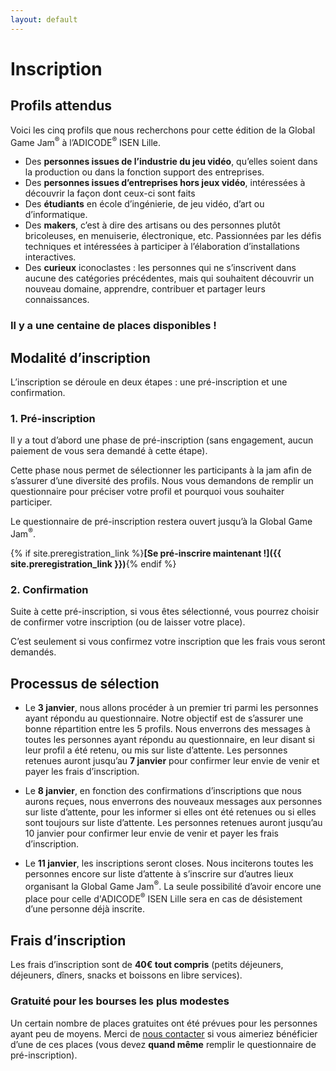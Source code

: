 ```yaml
---
layout: default
---
```


# Inscription

## Profils attendus

Voici les cinq profils que nous recherchons pour cette édition de la Global Game Jam<sup>&reg;</sup> à l’ADICODE<sup>&reg;</sup> ISEN Lille.

- Des **personnes issues de l’industrie du jeu vidéo**, qu’elles soient dans la production ou dans la fonction
  support des entreprises.
- Des **personnes issues d’entreprises hors jeux vidéo**, intéressées à découvrir la façon dont ceux-ci sont faits
- Des **étudiants** en école d’ingénierie, de jeu vidéo, d’art ou d’informatique. 
- Des **makers**, c’est à dire des artisans ou des personnes plutôt bricoleuses, en menuiserie, électronique, etc.
  Passionnées par les défis techniques et intéressées à participer à l’élaboration d’installations interactives. 
- Des **curieux** iconoclastes : les personnes qui ne s’inscrivent dans aucune des catégories
  précédentes, mais qui souhaitent découvrir un nouveau domaine, apprendre, contribuer et partager leurs 
  connaissances.

### Il y a une centaine de places disponibles !

## Modalité d’inscription

L’inscription se déroule en deux étapes : une pré-inscription et une confirmation.

### 1. Pré-inscription

Il y a tout d’abord une phase de pré-inscription (sans engagement, aucun paiement de vous
sera demandé à cette étape). 

Cette phase nous permet de sélectionner les participants à la jam afin de s’assurer d’une
diversité des profils. Nous vous demandons de remplir un questionnaire pour préciser votre
profil et pourquoi vous souhaiter participer. 

Le questionnaire de pré-inscription restera ouvert jusqu’à la Global Game Jam<sup>&reg;</sup>.

{% if site.preregistration_link %}**[Se pré-inscrire maintenant !]({{ site.preregistration_link }})**{% endif %}

### 2. Confirmation

Suite à cette pré-inscription, si vous êtes sélectionné, vous pourrez choisir de confirmer votre
inscription (ou de laisser votre place).
 
C’est seulement si vous confirmez votre inscription que les frais vous seront demandés.

## Processus de sélection

- Le **3 janvier**, nous allons procéder à un premier tri parmi les personnes
  ayant répondu au questionnaire.
  Notre objectif est de s’assurer une bonne répartition entre les 5 profils.
  Nous enverrons des messages à toutes les personnes ayant répondu au questionnaire, en leur disant si 
  leur profil a été retenu, ou mis sur liste d’attente. 
  Les personnes retenues auront jusqu’au **7&nbsp;janvier** pour confirmer leur envie de venir et payer les 
  frais d’inscription.

- Le **8 janvier**, en fonction des confirmations d’inscriptions que nous aurons reçues, nous enverrons
  des nouveaux messages aux personnes sur liste d’attente, pour les informer si elles ont été retenues
  ou si elles sont toujours sur liste d’attente. Les personnes retenues auront jusqu’au 10 janvier pour
  confirmer leur envie de venir et payer les frais d’inscription.

- Le **11 janvier**, les inscriptions seront closes. Nous inciterons toutes les personnes encore sur 
  liste d’attente à s’inscrire sur d’autres lieux organisant la Global Game Jam<sup>&reg;</sup>. La seule possibilité
  d’avoir encore une place pour celle d'ADICODE<sup>&reg;</sup> ISEN Lille sera en cas de désistement d’une personne
  déjà inscrite.


## Frais d’inscription

Les frais d’inscription sont de **40€ tout compris** (petits déjeuners, déjeuners, dîners, 
snacks et boissons en libre services). 

### Gratuité pour les bourses les plus modestes

Un certain nombre de places gratuites ont été prévues pour les personnes ayant peu de moyens.
Merci de [nous contacter](mailto:contact@ggjail.org) si vous aimeriez bénéficier d’une
de ces places (vous devez **quand même** remplir le questionnaire de pré-inscription).


